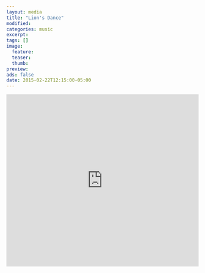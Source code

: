 ```yaml
---
layout: media
title: "Lion's Dance"
modified:
categories: music
excerpt:
tags: []
image:
  feature:
  teaser:
  thumb:
preview: 
ads: false
date: 2015-02-22T12:15:00-05:00
---
```


<iframe width="100%" height="450" scrolling="no" frameborder="no" src="https://w.soundcloud.com/player/?url=https%3A//api.soundcloud.com/tracks/192480290&amp;auto_play=true&amp;hide_related=false&amp;show_comments=true&amp;show_user=true&amp;show_reposts=false&amp;visual=true"></iframe>
